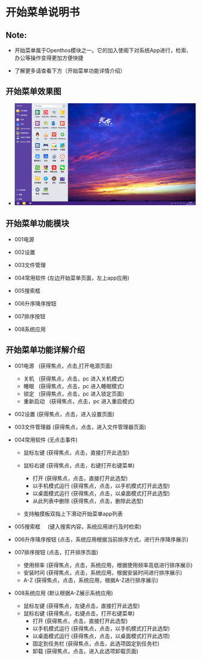 # 开始菜单说明书

## Note:

  - 开始菜单属于Openthos模块之一。它的加入使阁下对系统App进行，检索、办公等操作变得更加方便快捷
  
  - 了解更多请查看下方（开始菜单功能详情介绍）
  
## 开始菜单效果图

  - ![](pic/kaishicaidan/Screenshot_2017-07-12-14-28-04.png)
  
## 开始菜单功能模块

  - 001电源
  
  - 002设置
  
  - 003文件管理
  
  - 004常用软件 (左边开始菜单页面，左上app应用)
  
  - 005搜索框
  
  - 006升序降序按钮
  
  - 007排序按钮
  
  - 008系统应用

## 开始菜单功能详解介绍  

  - 001电源    (获得焦点，点击,打开电源页面)
    - 关机   (获得焦点，点击，pc 进入关机模式)
    - 睡眠   (获得焦点，点击，pc 进入睡眠模式)
    - 锁定   (获得焦点，点击，pc 进入锁定页面)
    - 重新启动   (获得焦点，点击，pc 进入重启模式)
    
  - 002设置   (获得焦点，点击，进入设置页面)  

  - 003文件管理器    (获得焦点，点击，进入文件管理器页面)  

  - 004常用软件    (无点击事件)  
    - 鼠标左键    (获得焦点，点击，直接打开此选型)
    - 鼠标右键    (获得焦点，点击，右键打开右键菜单)
      - 打开    (获得焦点，点击，直接打开此选型)
      - 以手机模式运行    (获得焦点，点击，以手机模式打开此选型)
      - 以桌面模式运行    (获得焦点，点击，以桌面模式打开此选型)
      - 从此列表中删除    (获得焦点，点击，删除此选型)

    - 支持触摸板双指上下滑动开始菜单app列表

  - 005搜索框     (键入搜索内容，系统应用进行及时检索)    
  - 006升序降序按钮     (点击，系统应用根据当前排序方式，进行升序降序展示)  
  - 007排序按钮    (点击，打开排序页面)    
    - 使用频率    (获得焦点，点击，系统应用，根据使用频率高低进行排序展示)
    - 安装时间    (获得焦点，点击，系统应用，根据安装时间进行排序展示)
    - A-Z     (获得焦点，点击，系统应用，根据A-Z进行排序展示)

  - 008系统应用     (默认根据A-Z展示系统应用)
    - 鼠标左键     (获得焦点，左键点击，直接打开此选型)
    - 鼠标右键      (获得焦点，右键点击，打开右键菜单)
      - 打开     (获得焦点，点击，直接打开此选型)
      - 以手机模式运行     (获得焦点，点击，以手机模式打开此选型)
      - 以桌面模式运行     (获得焦点，点击，以桌面模式打开此选项)
      - 固定到任务栏     (获得焦点，点击，此选项固定到任务栏)
      - 卸载     (获得焦点，点击，进入此选项卸载页面)
